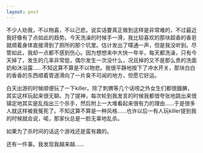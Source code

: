 ```yaml
---
layout: post
---
```

不少人劝我，不以物喜，不以己悲。说实话要真正做到这样是非常难的，不过最近我好像有了点如此的趋势。今天洗澡的时候手一滑，我比较喜欢的那块超香的香皂就顺着身体直接滑到了厕所的那个坑里。估计发出了噗通一声，但是我没听到。尽管如此，我却一点都不感到伤心。因为想想来中大快一年半，每天都洗澡，只有今天掉了，发生的几率非常低，偶尔发生一次没什么，况且掉的又不是那么贵的洗面奶和沐浴露……不知这算不算是不以物悲。我很平静地按下了冲水开关，那块白白的香香的东西顺着管道滑向了一片臭不可闻的地方，但愿它好运。

白天出游的时候顺便玩了一下killer。除了刺猬等几个话唠之外女生们都很腼腆，其实这样玩起来很无聊。为了提神，每次轮到我发言的时候我都很夸张地跳出来很镇定地其实是乱指出三个杀手，然后附上一大堆看起来很有力的理由……于是很多人就这样被我冤死了。不知这算不算是一种风格……也许以后一有人玩killer提到我的时候就会说，喏，那家伙总是一脸无辜地乱杀。
  
如果为了杀时间的话这个游戏还是蛮有趣的。

还有一件事。我发现我越来越……